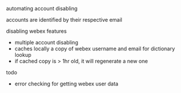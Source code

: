 automating account disabling

accounts are identified by their respective email

disabling webex
features
* multiple account disabling
* caches locally a copy of webex username and email for dictionary lookup
* if cached copy is > 1hr old, it will regenerate a new one

todo
* error checking for getting webex user data
